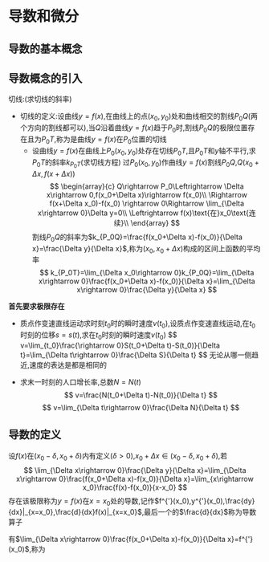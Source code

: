 # 导数和微分

## 导数的基本概念

## 导数概念的引入

切线:(求切线的斜率)

* 切线的定义:设曲线$y=f(x)$,在曲线上的点$(x_{0},y_{0})$处和曲线相交的割线$P_0Q$(两个方向的割线都可以),当$Q$沿着曲线$y=f(x)$趋于$P_0$时,割线$P_0Q$的极限位置存在且为$P_0T$,称为是曲线$y=f(x)$在$P_0$位置的切线
  * 设曲线$y=f(x)$在曲线上$P_0(x_{0},y_0)$处存在切线$P_0T$,且$P_0T$和$y$轴不平行,求$P_0T$的斜率$k_{P_0T}$(求切线方程)
      过$P_0(x_0,y_0)$作曲线$y=f(x)$割线$P_0Q$,$Q(x_0+\Delta x,f(x+\Delta x))$
$$
\begin{array}{c}
Q\rightarrow P_0\Leftrightarrow \Delta x\rightarrow 0,f(x_0+\Delta x)\rightarrow f(x_0)\\
\Rightarrow f(x+\Delta x_0)-f(x_0) \rightarrow 0\Rightarrow \lim_{\Delta x\rightarrow 0}\Delta y=0\\
\Leftrightarrow f(x)\text{在}x_0\text{连续}\\
\end{array}
$$
割线$P_0Q$的斜率为$k_{P_0Q}=\frac{f(x_0+\Delta x)-f(x_0)}{\Delta x}=\frac{\Delta y}{\Delta x}$,称为$(x_0,x_0+\Delta x)$构成的区间上函数的平均率
$$
k_{P_0T}=\lim_{\Delta x_0\rightarrow 0}k_{P_0Q}=\lim_{\Delta x\rightarrow 0}\frac{f(x_0+\Delta x)-f(x_0)}{\Delta x}=\lim_{\Delta x\rightarrow 0}\frac{\Delta y}{\Delta x}
$$

**首先要求极限存在**

* 质点作变速直线运动求时刻$t_0$时的瞬时速度$v(t_0)$,设质点作变速直线运动,在$t_0$时刻的位移$s=s(t)$,求在$t_0$时刻的瞬时速度$v(t_0)$
$$
v=\lim_{t_0}\frac{\rightarrow 0}S(t_0+\Delta t)-S(t_0)}{\Delta t}=\lim_{\Delta t\rightarrow 0}\frac{\Delta S}{\Delta t}
$$
无论从哪一侧趋近,速度的表达是都是相同的

* 求末一时刻的人口增长率,总数$N=N(t)$
$$
v=\frac{N(t_0+\Delta t)-N(t_0)}{\Delta t}
$$
$$
v=\lim_{\Delta t\rightarrow 0}\frac{\Delta N}{\Delta t}
$$

## 导数的定义

设$f(x)$在$(x_0-\delta,x_0+\delta)$内有定义($\delta>0$),$x_0+\Delta x\in(x_0-\delta,x_0+\delta)$,若
$$
\lim_{\Delta x\rightarrow 0}\frac{\Delta y}{\Delta x}=\lim_{\Delta x\rightarrow 0}\frac{f(x_0+\Delta x)-f(x_0)}{\Delta x}=\lim_{x\rightarrow x_0}\frac{f(x)-f(x_0)}{x-x_0}
$$
存在该极限称为$y=f(x)$在$x=x_0$处的导数,记作$f^{'}(x_0),y^{'}(x_0),\frac{dy}{dx}|_{x=x_0},\frac{d}{dx}f(x)|_{x=x_0}$,最后一个的$\frac{d}{dx}$称为导数算子

有$\lim_{\Delta x\rightarrow 0}\frac{f(x_0+\Delta x)-f(x_0)}{\Delta x}=f^{'}(x_0)$,称为

